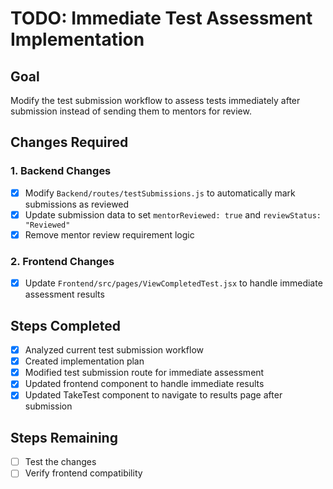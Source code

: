 # TODO: Immediate Test Assessment Implementation

## Goal
Modify the test submission workflow to assess tests immediately after submission instead of sending them to mentors for review.

## Changes Required

### 1. Backend Changes
- [x] Modify `Backend/routes/testSubmissions.js` to automatically mark submissions as reviewed
- [x] Update submission data to set `mentorReviewed: true` and `reviewStatus: "Reviewed"`
- [x] Remove mentor review requirement logic

### 2. Frontend Changes
- [x] Update `Frontend/src/pages/ViewCompletedTest.jsx` to handle immediate assessment results

## Steps Completed
- [x] Analyzed current test submission workflow
- [x] Created implementation plan
- [x] Modified test submission route for immediate assessment
- [x] Updated frontend component to handle immediate results
- [x] Updated TakeTest component to navigate to results page after submission

## Steps Remaining
- [ ] Test the changes
- [ ] Verify frontend compatibility
